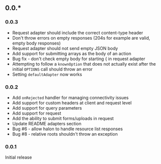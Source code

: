 ## 0.0.*

### 0.0.3
 * Request adapter should include the correct content-type header
 * Don't throw errors on empty responses (204s for example are valid, empty body responses)
 * Request adapter should not send empty JSON body
 * Add support for submitting arrays as the body of an action
 * Bug fix - don't check empty body for starting { in request adapter
 * Attempting to follow a `knownOption` that does not actually exist after the initial `OPTIONS` call should throw an error
 * Setting `defaultAdapter` now works


### 0.0.2
 * Add `onRejected` handler for managing connectivity issues
 * Add support for custom headers at client and request level
 * Add support for query parameters
 * Add support for request
 * Add the ability to submit forms/uploads in request
 * Update README adapters section
 * Bug #6 - allow halon to handle resource list responses
 * Bug #8 - relative roots shouldn't throw an exception

### 0.0.1
Initial release

